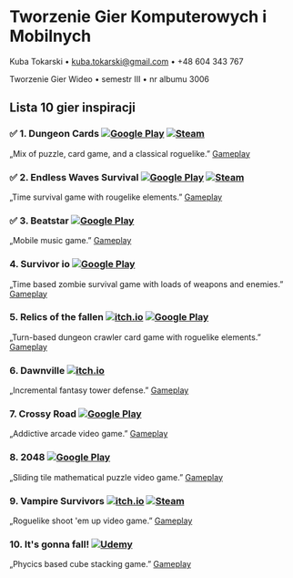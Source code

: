
# Tworzenie Gier Komputerowych i Mobilnych
Kuba Tokarski • kuba.tokarski@gmail.com  • +48 604 343 767

Tworzenie Gier Wideo •  semestr III • nr albumu 3006



### 
## Lista 10 gier inspiracji

###  
### ✅ 1. Dungeon Cards  [![Google Play](https://img.icons8.com/material-rounded/1x/google-play.png)](https://play.google.com/store/apps/details?id=com.The717pixels.DungeonCards) [![Steam](https://img.icons8.com/material-rounded/1x/steam-circled.png)](https://store.steampowered.com/app/1209430/Dungeon_Cards/) 
„Mix of puzzle, card game, and a classical roguelike.”
[Gameplay](https://youtu.be/wSrpNtx8V6k)
 

###  
### ✅ 2. Endless Waves Survival  [![Google Play](https://img.icons8.com/material-rounded/1x/google-play.png)](https://play.google.com/store/apps/details?id=org.jefersonbelmiro.rapture) [![Steam](https://img.icons8.com/material-rounded/1x/steam-circled.png)](https://store.steampowered.com/app/1989560/Endless_waves_survival/) 
„Time survival game with rougelike elements.”
[Gameplay](https://youtu.be/-FLnPBqO54U)
 


###  
### ✅ 3. Beatstar  [![Google Play](https://img.icons8.com/material-rounded/1x/google-play.png)](https://play.google.com/store/apps/details?id=com.spaceapegames.beatstar)
„Mobile music game.”
[Gameplay](https://youtu.be/aFC2lVlFjmk?t=10)


###  
### 4. Survivor io  [![Google Play](https://img.icons8.com/material-rounded/1x/google-play.png)](https://play.google.com/store/apps/details?id=com.dxx.firenow) 
„Time based zombie survival game with loads of weapons and enemies.” 
[Gameplay](https://youtu.be/nl2kBVQeCyw?t=22)
 


###  
### 5. Relics of the fallen  [![itch.io](https://img.icons8.com/external-tal-revivo-bold-tal-revivo/0.95x/external-itch-a-website-for-users-to-host-sell-and-download-indie-video-games-logo-bold-tal-revivo.png)](https://crescentyr.itch.io/relics-of-the-fallen) [![Google Play](https://img.icons8.com/material-rounded/1x/google-play.png)](https://play.google.com/store/apps/details?id=com.crescentyr.relicsofthefallen)
„Turn-based dungeon crawler card game with roguelike elements.”
[Gameplay](https://youtu.be/iYdTCQxNT1c)
 

###  
### 6. Dawnville  [![itch.io](https://img.icons8.com/external-tal-revivo-bold-tal-revivo/0.95x/external-itch-a-website-for-users-to-host-sell-and-download-indie-video-games-logo-bold-tal-revivo.png)](https://sorensaket.itch.io/dawnville) 
„Incremental fantasy tower defense.”
 [Gameplay](https://youtu.be/-CwEZvnte0Q)


###  
### 7. Crossy Road  [![Google Play](https://img.icons8.com/material-rounded/1x/google-play.png)](https://play.google.com/store/apps/details?id=com.yodo1.crossyroad) 
„Addictive arcade video game.”
[Gameplay](https://youtu.be/a3pTw0jmxlg)
 

###  
### 8. 2048  [![Google Play](https://img.icons8.com/material-rounded/1x/google-play.png)](https://play.google.com/store/apps/details?id=com.gabrielecirulli.app2048) 
„Sliding tile mathematical puzzle video game.”
[Gameplay](https://youtu.be/kQhkkqjGkFA)
 

###  
### 9. Vampire Survivors  [![itch.io](https://img.icons8.com/external-tal-revivo-bold-tal-revivo/0.95x/external-itch-a-website-for-users-to-host-sell-and-download-indie-video-games-logo-bold-tal-revivo.png)](https://poncle.itch.io/vampire-survivors) [![Steam](https://img.icons8.com/material-rounded/1x/steam-circled.png)](https://store.steampowered.com/app/1794680/Vampire_Survivors/)
„Roguelike shoot 'em up video game.”
[Gameplay](https://youtu.be/wgYu6lLi6cE?t=32)
 


###  
### 10. It's gonna fall!  [![Udemy](https://img.icons8.com/external-tal-revivo-bold-tal-revivo/1x/external-udemycom-is-an-online-learning-and-teaching-platform-logo-bold-tal-revivo.png)](https://www.udemy.com/course/create-your-own-mobile-game-in-unity-2018/)
„Phycics based cube stacking game.”
[Gameplay](https://www.udemy.com/course/create-your-own-mobile-game-in-unity-2018/)
 
 